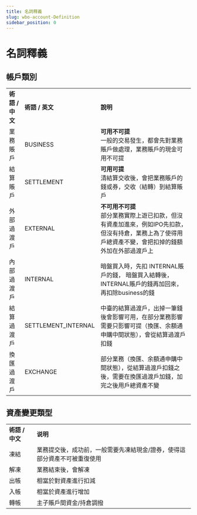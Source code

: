 ```yaml
---
title: 名詞釋義
slug: wbo-account-Definition
sidebar_position: 0
---
```



# 名詞釋義

## 帳**戶類別**

|   |   |   |
|---|---|---|
|**術語 / 中文**|**術語 / 英文**|**說明**|
|業務賬戶|BUSINESS|**可用不可提**<br/>一般的交易發生，都會先對業務賬戶做處理，業務賬戶的現金可用不可提|
|結算賬戶|SETTLEMENT|**可用可提**<br/>清結算交收後，會把業務賬戶的錢或券，交收（結轉）到結算賬戶|
|外部過渡戶|EXTERNAL|**不可用不可提**<br/>部分業務實際上遊已扣款，但沒有資產加進來，例如IPO先扣款，但沒有持倉，業務上為了使得用戶總資產不變，會把扣掉的錢額外加在外部過渡戶上|
|內部過渡戶|INTERNAL|暗盤買入時，先扣 INTERNAL賬戶的錢， 暗盤買入結轉後，INTERNAL賬戶的錢再加回來，再扣除business的錢|
|結算過渡戶|SETTLEMENT_INTERNAL|中臺的結算過渡戶，出掉一筆錢後會影響可用，在部分業務影響需要只影響可提（換匯、余額通申購中間狀態），會從結算過渡戶扣錢|
|換匯過渡戶|EXCHANGE|部分業務（換匯、余額通申購中間狀態），從結算過渡戶扣錢之後，需要在換匯過渡戶加錢，加完之後用戶總資產不變|

## **資產變更類型**

|   |   |
|---|---|
|**術語 / 中文**|**说明**|
|凍結|業務提交後，成功前，一般需要先凍結現金/證券，使得這部分資產不可被重復使用|
|解凍|業務結束後，會解凍|
|出帳|相當於對資產進行扣減|
|入帳|相當於資產進行增加|
|轉帳|主子賬戶間資金/持倉調撥|

